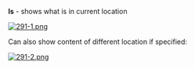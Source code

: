 


  
**ls**  - shows what is in current location  
  
[![291-1.png](291-1.png)](image.png)  
  
Can also show content of different location if specified:  
  
[![291-2.png](291-2.png)](image)